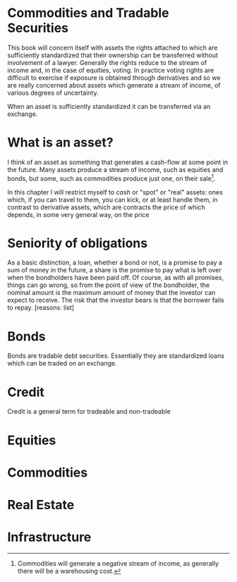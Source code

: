 # Commodities and Tradable Securities

This book will concern itself with assets the rights attached to which are sufficiently standardized that their ownership can be transferred without involvement of a lawyer. Generally the rights reduce to the stream of income and, in the case of equities, voting. In practice voting rights are difficult to exercise if exposure is obtained through derivatives and so we are really concerned about assets which generate  a stream of income, of various degrees of uncertainty.

When an asset is sufficiently standardized it can be transferred via an exchange. 

# What is an asset?

I think of an asset as something that generates a cash-flow at some point in the future. Many assets produce a stream of income, such as equities and bonds, but some, such as commodities produce just one, on their sale[^storage-cost]. 

In this chapter I will restrict myself to *cash* or "spot" or "real"  assets: ones which, if you can travel to them, you can kick, or at least handle them, in contrast to derivative assets, which are contracts the price of which depends, in some very general way, on the price 

# Seniority of obligations
As a basic distinction, a loan, whether a bond or not, is a promise to pay a sum of money in the future, a share is the promise to pay what is left over when the bondholders have been paid off. Of course, as with all promises, things can go wrong, so from the point of view of the bondholder, the nominal amount is the maximum amount of money that the investor can expect to receive. The risk that the investor bears is that the borrower fails to repay. [reasons: list]

# Bonds

Bonds are tradable debt securities. Essentially they are standardized loans which can be traded on an exchange. 

# Credit

Credit is a general term for tradeable and non-tradeable 

# Equities
# Commodities

# Real Estate
# Infrastructure



[^storage-cost]: Commodities will generate a negative stream of income, as generally there will be a warehousing cost.
[^EMH]: The Efficient Market Hypothesis, associated mainly with Eugene Fama.